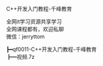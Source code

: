 C++开发入门教程-千峰教育

全网it学习资源共享学习<br>全网课程都有，欢迎私聊<br>微信：jerryttom<br>

┣━qf0011-C++开发入门教程-千峰教育<br> ┣━视频.7z